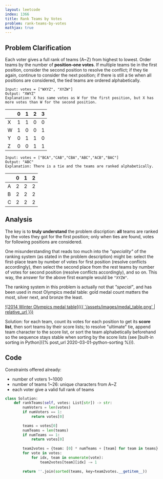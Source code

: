 ```yaml
---
layout: leetcode
index: 1366
title: Rank Teams by Votes
problem: rank-teams-by-votes
mathjax: true
---
```

## Problem Clarification
Each voter gives a full rank of teams (A~Z) from highest to lowest. Order teams by the number of **position-one votes**. If multiple teams tie in the first position, consider the second position to resolve the conflict; if they tie again, continue to consider the next position; if there is still a tie when all positions are considered, the tied teams are ordered alphabetically. 

    Input: votes = ["WXYZ", "XYZW"]
    Output: "XWYZ"
    Explanation: X has same votes as W for the first position, but X has more votes than W for the second position.

|   | 0 | 1 | 2 | 3
|---|---|---|---|---
| X | 1 | 1 | 0 | 0
| W | 1 | 0 | 0 | 1
| Y | 0 | 1 | 1 | 0
| Z | 0 | 0 | 1 | 1

    Input: votes = ["BCA","CAB","CBA","ABC","ACB","BAC"]
    Output: "ABC"
    Explanation: There is a tie and the teams are ranked alphabetically.

|   | 0 | 1 | 2
|---|---|---|---
| A | 2 | 2 | 2
| B | 2 | 2 | 2
| C | 2 | 2 | 2

## Analysis
The key is to **truly understand** the problem discription: **all** teams are ranked by the votes they got for the first position; only when ties are found, votes for following positions are considered.

One misunderstanding that reads too much into the *"speciality"* of the ranking system (as stated in the problem description) might be: select the first-place team by number of votes for first position (resolve conflicts accordingly), then select the second place from the rest teams by number of votes for second position (resolve conflicts accordingly), and so on. This way, the answer for the above first example would be `"XYZW"`.

The ranking system in this problem is actually not that *"special"*, and has been used in most Olympics medal table: gold medal count matters the most, silver next, and bronze the least.

[![2014 Winter Olympics medal table]({{ '/assets/images/medal_table.png' | relative_url }})](https://en.wikipedia.org/wiki/2014_Winter_Olympics_medal_table)

Solution: for each team, count its votes for each position to get its **score list**, then sort teams by their score lists; to resolve "ultimate" tie, append team character to the score list, or sort the team alphabetically beforehand so the sequence stays stable when sorting by the score lists (see [built-in sorting in Python]({% post_url 2020-03-01-python-sorting %})).

## Code
Constraints offered already:
* number of voters 1~1000
* number of teams 1~26: unique characters from A~Z
* each voter give a valid full rank of teams

```python
class Solution:
    def rankTeams(self, votes: List[str]) -> str:
        numVoters = len(votes)
        if numVoters == 1:
            return votes[0]
        
        teams = votes[0]
        numTeams = len(teams)
        if numTeams == 1:
            return votes[0]
        
        team2votes = {team: [0] * numTeams + [team] for team in teams} 
        for vote in votes:
            for idx, team in enumerate(vote):
                team2votes[team][idx] -= 1
                
        return ''.join(sorted(teams, key=team2votes.__getitem__))
```
